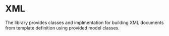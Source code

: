 # XML

The library provides classes and implmentation for building XML documents from template definition using provided model classes.

